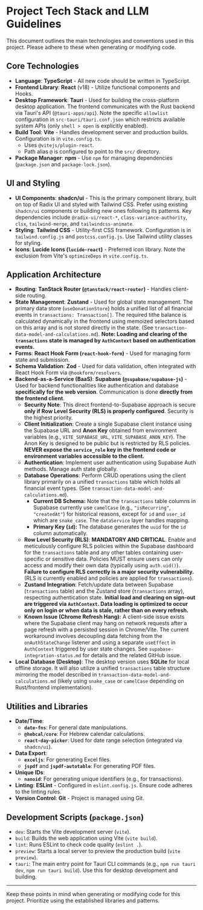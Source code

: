 # Project Tech Stack and LLM Guidelines

This document outlines the main technologies and conventions used in this project. Please adhere to these when generating or modifying code.

## Core Technologies

- **Language**: **TypeScript** - All new code should be written in TypeScript.
- **Frontend Library**: **React** (v18) - Utilize functional components and Hooks.
- **Desktop Framework**: **Tauri** - Used for building the cross-platform desktop application. The frontend communicates with the Rust backend via Tauri's API (`@tauri-apps/api`). Note the specific `allowlist` configuration in `src-tauri/tauri.conf.json` which restricts available system APIs (only `shell > open` is explicitly enabled).
- **Build Tool**: **Vite** - Handles development server and production builds. Configuration is in `vite.config.ts`.
  - Uses `@vitejs/plugin-react`.
  - Path alias `@` is configured to point to the `src/` directory.
- **Package Manager**: **npm** - Use `npm` for managing dependencies (`package.json` and `package-lock.json`).

## UI and Styling

- **UI Components**: **shadcn/ui** - This is the primary component library, built on top of Radix UI and styled with Tailwind CSS. Prefer using existing `shadcn/ui` components or building new ones following its patterns. Key dependencies include `@radix-ui/react-*`, `class-variance-authority`, `clsx`, `tailwind-merge`, and `tailwindcss-animate`.
- **Styling**: **Tailwind CSS** - Utility-first CSS framework. Configuration is in `tailwind.config.js` and `postcss.config.js`. Use Tailwind utility classes for styling.
- **Icons**: **Lucide Icons (`lucide-react`)** - Preferred icon library. Note the exclusion from Vite's `optimizeDeps` in `vite.config.ts`.

## Application Architecture

- **Routing**: **TanStack Router (`@tanstack/react-router`)** - Handles client-side routing.
- **State Management**: **Zustand** - Used for global state management. The primary data store (`useDonationStore`) holds a unified list of all financial events in `transactions: Transaction[]`. The required tithe balance is calculated dynamically in the frontend using memoized selectors based on this array and is not stored directly in the state. (See `transaction-data-model-and-calculations.md`). **Note: Loading and clearing of the `transactions` state is managed by `AuthContext` based on authentication events.**
- **Forms**: **React Hook Form (`react-hook-form`)** - Used for managing form state and submission.
- **Schema Validation**: **Zod** - Used for data validation, often integrated with React Hook Form via `@hookform/resolvers`.
- **Backend-as-a-Service (BaaS)**: **Supabase (`@supabase/supabase-js`)** - Used for backend functionalities like authentication and database **specifically for the web version**. Communication is done **directly from the frontend client**.
  - **Security Note**: This direct frontend-to-Supabase approach is secure **only if Row Level Security (RLS) is properly configured**. Security is the highest priority.
  - **Client Initialization**: Create a single Supabase client instance using the Supabase URL and **Anon Key** obtained from environment variables (e.g., `VITE_SUPABASE_URL`, `VITE_SUPABASE_ANON_KEY`). The Anon Key is designed to be public but is restricted by RLS policies. **NEVER expose the `service_role` key in the frontend code or environment variables accessible to the client.**
  - **Authentication**: Implement user authentication using Supabase Auth methods. Manage auth state globally.
  - **Database Operations**: Perform CRUD operations using the client library primarily on a unified `transactions` table which holds all financial event types. (See `transaction-data-model-and-calculations.md`).
    - **Current DB Schema:** Note that the `transactions` table columns in Supabase currently use `camelCase` (e.g., `"isRecurring"`, `"createdAt"`) for historical reasons, except for `id` and `user_id` which are `snake_case`. The `dataService` layer handles mapping.
    - **Primary Key (`id`):** The database generates the `uuid` for the `id` column automatically.
  - **Row Level Security (RLS)**: **MANDATORY AND CRITICAL**. Enable and meticulously configure RLS policies within the Supabase dashboard for the `transactions` table and any other tables containing user-specific or sensitive data. Policies MUST ensure users can only access and modify their own data (typically using `auth.uid()`). **Failure to configure RLS correctly is a major security vulnerability.** (RLS is currently enabled and policies are applied for `transactions`).
  - **Zustand Integration**: Fetch/update data between Supabase (`transactions` table) and the Zustand store (`transactions` array), respecting authentication state. **Initial load and clearing on sign-out are triggered via `AuthContext`. Data loading is optimized to occur only on login or when data is stale, rather than on every refresh.**
  - **Known Issue (Chrome Refresh Hang):** A client-side issue exists where the Supabase client may hang on network requests after a page refresh with a persisted session in Chrome/Vite. The current workaround involves decoupling data fetching from the `onAuthStateChange` listener and using a separate `useEffect` in `AuthContext` triggered by user state changes. See `supabase-integration-status.md` for details and the related GitHub issue.
- **Local Database (Desktop)**: The desktop version uses **SQLite** for local offline storage. It will also utilize a unified `transactions` table structure mirroring the model described in `transaction-data-model-and-calculations.md` (likely using `snake_case` or `camelCase` depending on Rust/frontend implementation).

## Utilities and Libraries

- **Date/Time**:
  - **`date-fns`**: For general date manipulations.
  - **`@hebcal/core`**: For Hebrew calendar calculations.
  - **`react-day-picker`**: Used for date range selection (integrated via `shadcn/ui`).
- **Data Export**:
  - **`exceljs`**: For generating Excel files.
  - **`jspdf`** and **`jspdf-autotable`**: For generating PDF files.
- **Unique IDs**:
  - **`nanoid`**: For generating unique identifiers (e.g., for transactions).
- **Linting**: **ESLint** - Configured in `eslint.config.js`. Ensure code adheres to the linting rules.
- **Version Control**: **Git** - Project is managed using Git.

## Development Scripts (`package.json`)

- `dev`: Starts the Vite development server (`vite`).
- `build`: Builds the web application using Vite (`vite build`).
- `lint`: Runs ESLint to check code quality (`eslint .`).
- `preview`: Starts a local server to preview the production build (`vite preview`).
- `tauri`: The main entry point for Tauri CLI commands (e.g., `npm run tauri dev`, `npm run tauri build`). Use this for desktop development and building.

---

Keep these points in mind when generating or modifying code for this project. Prioritize using the established libraries and patterns.
